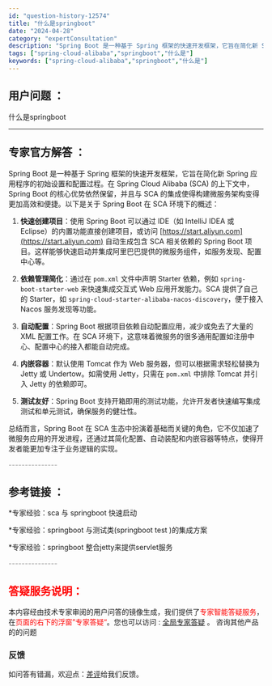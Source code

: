 ```yaml
---
id: "question-history-12574"
title: "什么是springboot"
date: "2024-04-28"
category: "expertConsultation"
description: "Spring Boot 是一种基于 Spring 框架的快速开发框架，它旨在简化新 Spring 应用程序的初始设置和配置过程。在 Spring Cloud Alibaba (SCA) 的上下文中，Spring Boot 的核心优势依然保留，并且与 SCA 的集成使得构建微服务架构变得更加高效和便捷"
tags: ["spring-cloud-alibaba","springboot","什么是"]
keywords: ["spring-cloud-alibaba","springboot","什么是"]
---
```


## 用户问题 ： 
 什么是springboot  

---------------
## 专家官方解答 ：

Spring Boot 是一种基于 Spring 框架的快速开发框架，它旨在简化新 Spring 应用程序的初始设置和配置过程。在 Spring Cloud Alibaba (SCA) 的上下文中，Spring Boot 的核心优势依然保留，并且与 SCA 的集成使得构建微服务架构变得更加高效和便捷。以下是关于 Spring Boot 在 SCA 环境下的概述：

1. **快速创建项目**：使用 Spring Boot 可以通过 IDE（如 IntelliJ IDEA 或 Eclipse）的内置功能直接创建项目，或访问 [https://start.aliyun.com](https://start.aliyun.com) 自动生成包含 SCA 相关依赖的 Spring Boot 项目。这样能够快速启动并集成阿里巴巴提供的微服务组件，如服务发现、配置中心等。

2. **依赖管理简化**：通过在 `pom.xml` 文件中声明 Starter 依赖，例如 `spring-boot-starter-web` 来快速集成交互式 Web 应用开发能力。SCA 提供了自己的 Starter，如 `spring-cloud-starter-alibaba-nacos-discovery`，便于接入 Nacos 服务发现等功能。

3. **自动配置**：Spring Boot 根据项目依赖自动配置应用，减少或免去了大量的 XML 配置工作。在 SCA 环境下，这意味着微服务的很多通用配置如注册中心、配置中心的接入都能自动完成。

4. **内嵌容器**：默认使用 Tomcat 作为 Web 服务器，但可以根据需求轻松替换为 Jetty 或 Undertow。如需使用 Jetty，只需在 `pom.xml` 中排除 Tomcat 并引入 Jetty 的依赖即可。

5. **测试友好**：Spring Boot 支持开箱即用的测试功能，允许开发者快速编写集成测试和单元测试，确保服务的健壮性。

总结而言，Spring Boot 在 SCA 生态中扮演着基础而关键的角色，它不仅加速了微服务应用的开发进程，还通过其简化配置、自动装配和内嵌容器等特点，使得开发者能更加专注于业务逻辑的实现。


<font color="#949494">---------------</font> 


## 参考链接 ：

*专家经验：sca 与 springboot 快速启动 
 
 *专家经验：springboot 与测试类(springboot test )的集成方案 
 
 *专家经验：springboot 整合jetty来提供servlet服务 


 <font color="#949494">---------------</font> 
 


## <font color="#FF0000">答疑服务说明：</font> 

本内容经由技术专家审阅的用户问答的镜像生成，我们提供了<font color="#FF0000">专家智能答疑服务</font>，在<font color="#FF0000">页面的右下的浮窗”专家答疑“</font>。您也可以访问 : [全局专家答疑](https://answer.opensource.alibaba.com/docs/intro) 。 咨询其他产品的的问题

### 反馈
如问答有错漏，欢迎点：[差评](https://ai.nacos.io/user/feedbackByEnhancerGradePOJOID?enhancerGradePOJOId=12667)给我们反馈。
